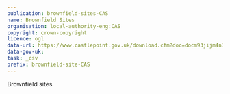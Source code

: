 ```yaml
---
publication: brownfield-sites-CAS
name: Brownfield Sites
organisation: local-authority-eng:CAS
copyright: crown-copyright
licence: ogl
data-url: https://www.castlepoint.gov.uk/download.cfm?doc=docm93jijm4n3267.csv&ver=5318
data-gov-uk: 
task: _csv
prefix: brownfield-site-CAS
---
```


Brownfield sites

